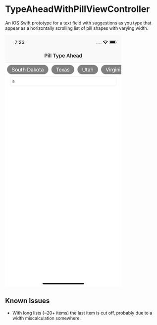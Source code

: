 # TypeAheadWithPillViewController

An iOS Swift prototype for a text field with suggestions as you type that appear as a 
horizontally scrolling list of pill shapes with varying width.

![screenshot](Screenshot.png)

## Known Issues

- With long lists (~20+ items) the last item is cut off, probably due to a width miscalculation somewhere.
